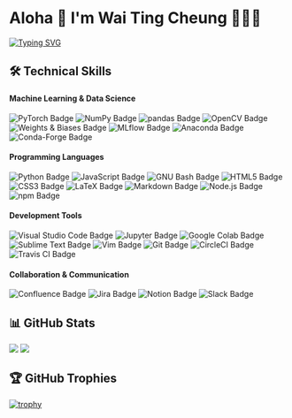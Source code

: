 # Aloha 🤗 I'm Wai Ting Cheung 🧑🏻‍💻

<!--
**waitingcheung/waitingcheung** is a ✨ _special_ ✨ repository because its `README.md` (this file) appears on your GitHub profile.

Here are some ideas to get you started:

- 🔭 I’m currently working on ...
- 🌱 I’m currently learning ...
- 👯 I’m looking to collaborate on ...
- 🤔 I’m looking for help with ...
- 💬 Ask me about ...
- 📫 How to reach me: ...
- 😄 Pronouns: ...
- ⚡ Fun fact: ...
-->

[![Typing SVG](https://readme-typing-svg.demolab.com?font=Inter&weight=600&size=30&duration=2500&pause=1000&color=D2AFFF&vCenter=true&random=false&width=435&lines=Machine+Learning+Engineer;Team-Centric+Fast+Learner;Dedicated+Tech+Enthusiast)](https://git.io/typing-svg)

## 🛠️ Technical Skills

#### Machine Learning & Data Science

![PyTorch Badge](https://img.shields.io/badge/PyTorch-EE4C2C?logo=pytorch&logoColor=fff&style=flat-square)
![NumPy Badge](https://img.shields.io/badge/NumPy-013243?logo=numpy&logoColor=fff&style=flat-square)
![pandas Badge](https://img.shields.io/badge/pandas-150458?logo=pandas&logoColor=fff&style=flat-square)
![OpenCV Badge](https://img.shields.io/badge/OpenCV-5C3EE8?logo=opencv&logoColor=fff&style=flat-square)
![Weights & Biases Badge](https://img.shields.io/badge/Weights%20%26%20Biases-FFBE00?logo=weightsandbiases&logoColor=000&style=flat-square)
![MLflow Badge](https://img.shields.io/badge/MLflow-0194E2?logo=mlflow&logoColor=fff&style=flat-square)
![Anaconda Badge](https://img.shields.io/badge/Anaconda-44A833?logo=anaconda&logoColor=fff&style=flat-square)
![Conda-Forge Badge](https://img.shields.io/badge/Conda--Forge-000?logo=condaforge&logoColor=fff&style=flat-square)

#### Programming Languages

![Python Badge](https://img.shields.io/badge/Python-3776AB?logo=python&logoColor=fff&style=flat-square)
![JavaScript Badge](https://img.shields.io/badge/JavaScript-F7DF1E?logo=javascript&logoColor=000&style=flat-square)
![GNU Bash Badge](https://img.shields.io/badge/GNU%20Bash-4EAA25?logo=gnubash&logoColor=fff&style=flat-square)
![HTML5 Badge](https://img.shields.io/badge/HTML5-E34F26?logo=html5&logoColor=fff&style=flat-square)
![CSS3 Badge](https://img.shields.io/badge/CSS3-1572B6?logo=css3&logoColor=fff&style=flat-square)
![LaTeX Badge](https://img.shields.io/badge/LaTeX-008080?logo=latex&logoColor=fff&style=flat-square)
![Markdown Badge](https://img.shields.io/badge/Markdown-000?logo=markdown&logoColor=fff&style=flat-square)
![Node.js Badge](https://img.shields.io/badge/Node.js-393?logo=nodedotjs&logoColor=fff&style=flat-square)
![npm Badge](https://img.shields.io/badge/npm-CB3837?logo=npm&logoColor=fff&style=flat-square)

#### Development Tools

![Visual Studio Code Badge](https://img.shields.io/badge/Visual%20Studio%20Code-007ACC?logo=visualstudiocode&logoColor=fff&style=flat-square)
![Jupyter Badge](https://img.shields.io/badge/Jupyter-F37626?logo=jupyter&logoColor=fff&style=flat-square)
![Google Colab Badge](https://img.shields.io/badge/Google%20Colab-F9AB00?logo=googlecolab&logoColor=fff&style=flat-square)
![Sublime Text Badge](https://img.shields.io/badge/Sublime%20Text-FF9800?logo=sublimetext&logoColor=fff&style=flat-square)
![Vim Badge](https://img.shields.io/badge/Vim-019733?logo=vim&logoColor=fff&style=flat-square)
![Git Badge](https://img.shields.io/badge/Git-F05032?logo=git&logoColor=fff&style=flat-square)
![CircleCI Badge](https://img.shields.io/badge/CircleCI-343434?logo=circleci&logoColor=fff&style=flat-square)
![Travis CI Badge](https://img.shields.io/badge/Travis%20CI-3EAAAF?logo=travisci&logoColor=fff&style=flat-square)

#### Collaboration & Communication

![Confluence Badge](https://img.shields.io/badge/Confluence-172B4D?logo=confluence&logoColor=fff&style=flat-square)
![Jira Badge](https://img.shields.io/badge/Jira-0052CC?logo=jira&logoColor=fff&style=flat-square)
![Notion Badge](https://img.shields.io/badge/Notion-000?logo=notion&logoColor=fff&style=flat-square)
![Slack Badge](https://img.shields.io/badge/Slack-4A154B?logo=slack&logoColor=fff&style=flat-square)

## 📊 GitHub Stats

[![](https://github-readme-stats.vercel.app/api?username=waitingcheung&hide=contribs&rank_icon=github&show_icons=true&theme=buefy)](https://github.com/waitingcheung)
[![](https://github-readme-stats.vercel.app/api/top-langs/?username=waitingcheung&layout=compact)](https://github.com/waitingcheung)

## 🏆 GitHub Trophies

[![trophy](https://github-profile-trophy.vercel.app/?username=waitingcheung&rank=SSS,SS,S,AAA,AA,A,SECRET&column=4)](https://github.com/waitingcheung)
